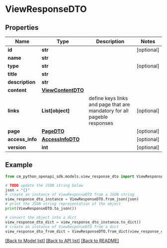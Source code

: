 # ViewResponseDTO


## Properties

Name | Type | Description | Notes
------------ | ------------- | ------------- | -------------
**id** | **str** |  | [optional] 
**name** | **str** |  | 
**type** | **str** |  | [optional] 
**title** | **str** |  | 
**description** | **str** |  | 
**content** | [**ViewContentDTO**](ViewContentDTO.md) |  | 
**links** | **List[object]** | define keys links and page that are mandatory for all pageble responses | [optional] 
**page** | [**PageDTO**](PageDTO.md) |  | [optional] 
**access_info** | [**AccessInfoDTO**](AccessInfoDTO.md) |  | [optional] 
**version** | **int** |  | [optional] 

## Example

```python
from cm_python_openapi_sdk.models.view_response_dto import ViewResponseDTO

# TODO update the JSON string below
json = "{}"
# create an instance of ViewResponseDTO from a JSON string
view_response_dto_instance = ViewResponseDTO.from_json(json)
# print the JSON string representation of the object
print(ViewResponseDTO.to_json())

# convert the object into a dict
view_response_dto_dict = view_response_dto_instance.to_dict()
# create an instance of ViewResponseDTO from a dict
view_response_dto_from_dict = ViewResponseDTO.from_dict(view_response_dto_dict)
```
[[Back to Model list]](../README.md#documentation-for-models) [[Back to API list]](../README.md#documentation-for-api-endpoints) [[Back to README]](../README.md)



